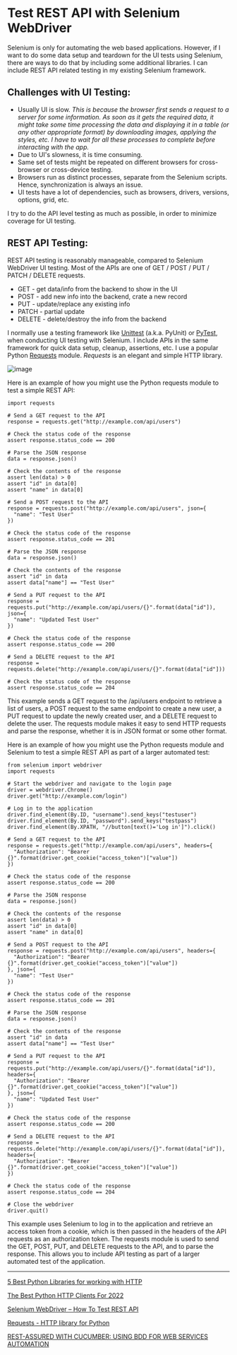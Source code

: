 # Test REST API with Selenium WebDriver

Selenium is only for automating the web based applications.
However, if I want to do some data setup and teardown for the UI tests using Selenium, there are ways to do that by including some additional libraries. 
I can include REST API related testing in my existing Selenium framework.

## Challenges with UI Testing:
- Usually UI is slow. _This is because the browser first sends a request to a server for some information. As soon as it gets the required data, it might take some time processing the data and displaying it in a table (or any other appropriate format) by downloading images, applying the styles, etc. I have to wait for all these processes to complete before interacting with the app._
- Due to UI's slowness, it is time consuming.
- Same set of tests might be repeated on different browsers for cross-browser or cross-device testing.
- Browsers run as distinct processes, separate from the Selenium scripts. Hence, synchronization is always an issue.
- UI tests have a lot of dependencies, such as browsers, drivers, versions, options, grid, etc.

I try to do the API level testing as much as possible, in order to minimize coverage for UI testing.

## REST API Testing:
REST API testing is reasonably manageable, compared to Selenium WebDriver UI testing. Most of the APIs are one of GET / POST / PUT / PATCH / DELETE requests.

- GET - get data/info from the backend to show in the UI
- POST - add new info into the backend, crate a new record
- PUT - update/replace any existing info
- PATCH - partial update
- DELETE - delete/destroy the info from the backend

I normally use a testing framework like [Unittest](https://docs.python.org/3/library/unittest.html) (a.k.a. PyUnit) or [PyTest](https://docs.pytest.org/en/7.2.x/), when conducting UI testing with Selenium. 
I include APIs in the same framework for quick data setup, cleanup, assertions, etc.
I use a popular Python [Requests](https://requests.readthedocs.io/en/latest/) module.
_Requests_ is an elegant and simple HTTP library.

![image](https://user-images.githubusercontent.com/70295997/209491718-81463589-bb41-41ca-af3b-f07709ee434e.png)

Here is an example of how you might use the Python requests module to test a simple REST API:

    import requests

    # Send a GET request to the API
    response = requests.get("http://example.com/api/users")

    # Check the status code of the response
    assert response.status_code == 200

    # Parse the JSON response
    data = response.json()

    # Check the contents of the response
    assert len(data) > 0
    assert "id" in data[0]
    assert "name" in data[0]

    # Send a POST request to the API
    response = requests.post("http://example.com/api/users", json={
      "name": "Test User"
    })

    # Check the status code of the response
    assert response.status_code == 201

    # Parse the JSON response
    data = response.json()

    # Check the contents of the response
    assert "id" in data
    assert data["name"] == "Test User"

    # Send a PUT request to the API
    response = requests.put("http://example.com/api/users/{}".format(data["id"]), json={
      "name": "Updated Test User"
    })

    # Check the status code of the response
    assert response.status_code == 200

    # Send a DELETE request to the API
    response = requests.delete("http://example.com/api/users/{}".format(data["id"]))

    # Check the status code of the response
    assert response.status_code == 204

This example sends a GET request to the /api/users endpoint to retrieve a list of users, a POST request to the same endpoint to create a new user, a PUT request to update the newly created user, and a DELETE request to delete the user. The requests module makes it easy to send HTTP requests and parse the response, whether it is in JSON format or some other format.

Here is an example of how you might use the Python requests module and Selenium to test a simple REST API as part of a larger automated test:

    from selenium import webdriver
    import requests

    # Start the webdriver and navigate to the login page
    driver = webdriver.Chrome()
    driver.get("http://example.com/login")

    # Log in to the application
    driver.find_element(By.ID, "username").send_keys("testuser")
    driver.find_element(By.ID, "password").send_keys("testpass")
    driver.find_element(By.XPATH, "//button[text()='Log in']").click()

    # Send a GET request to the API
    response = requests.get("http://example.com/api/users", headers={
      "Authorization": "Bearer {}".format(driver.get_cookie("access_token")["value"])
    })

    # Check the status code of the response
    assert response.status_code == 200

    # Parse the JSON response
    data = response.json()

    # Check the contents of the response
    assert len(data) > 0
    assert "id" in data[0]
    assert "name" in data[0]

    # Send a POST request to the API
    response = requests.post("http://example.com/api/users", headers={
      "Authorization": "Bearer {}".format(driver.get_cookie("access_token")["value"])
    }, json={
      "name": "Test User"
    })

    # Check the status code of the response
    assert response.status_code == 201

    # Parse the JSON response
    data = response.json()

    # Check the contents of the response
    assert "id" in data
    assert data["name"] == "Test User"

    # Send a PUT request to the API
    response = requests.put("http://example.com/api/users/{}".format(data["id"]), headers={
      "Authorization": "Bearer {}".format(driver.get_cookie("access_token")["value"])
    }, json={
      "name": "Updated Test User"
    })

    # Check the status code of the response
    assert response.status_code == 200

    # Send a DELETE request to the API
    response = requests.delete("http://example.com/api/users/{}".format(data["id"]), headers={
      "Authorization": "Bearer {}".format(driver.get_cookie("access_token")["value"])
    })

    # Check the status code of the response
    assert response.status_code == 204

    # Close the webdriver
    driver.quit()

This example uses Selenium to log in to the application and retrieve an access token from a cookie, which is then passed in the headers of the API requests as an authorization token. The requests module is used to send the GET, POST, PUT, and DELETE requests to the API, and to parse the response. This allows you to include API testing as part of a larger automated test of the application.

----

[5 Best Python Libraries for working with HTTP](https://www.yeahhub.com/5-best-python-libraries-working-http/)

[The Best Python HTTP Clients For 2022](https://www.scrapingbee.com/blog/best-python-http-clients/)

[Selenium WebDriver – How To Test REST API](https://www.vinsguru.com/selenium-webdriver-how-to-test-rest-api/)

[Requests - HTTP library for Python](https://requests.readthedocs.io/en/latest/)

[REST-ASSURED WITH CUCUMBER: USING BDD FOR WEB SERVICES AUTOMATION](https://angiejones.tech/rest-assured-with-cucumber-using-bdd-for-web-services-automation/)
